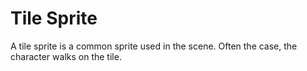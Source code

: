 # Tile Sprite

A tile sprite is a common sprite used in the scene. Often the case, the character walks on the tile.
